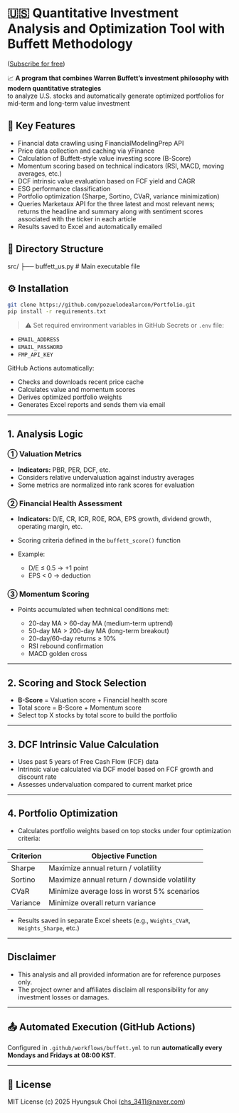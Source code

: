 # 🇺🇸 Quantitative Investment Analysis and Optimization Tool with Buffett Methodology

([Subscribe for free](https://portfolio-production-6e97.up.railway.app/))

📈 **A program that combines Warren Buffett’s investment philosophy with modern quantitative strategies**  
to analyze U.S. stocks and automatically generate optimized portfolios for mid-term and long-term value investment

## 🔧 Key Features

- Financial data crawling using FinancialModelingPrep API  
- Price data collection and caching via yFinance  
- Calculation of Buffett-style value investing score (B-Score)  
- Momentum scoring based on technical indicators (RSI, MACD, moving averages, etc.)  
- DCF intrinsic value evaluation based on FCF yield and CAGR  
- ESG performance classification  
- Portfolio optimization (Sharpe, Sortino, CVaR, variance minimization)  
- Queries Marketaux API for the three latest and most relevant news; returns the headline and summary along with sentiment scores associated with the ticker in each article
- Results saved to Excel and automatically emailed

## 📁 Directory Structure



src/
├── buffett\_us.py        # Main executable file



## ⚙️ Installation

```bash
git clone https://github.com/pozuelodealarcon/Portfolio.git
pip install -r requirements.txt
````

> ⚠️ Set required environment variables in GitHub Secrets or `.env` file:

* `EMAIL_ADDRESS`
* `EMAIL_PASSWORD`
* `FMP_API_KEY`

GitHub Actions automatically:

* Checks and downloads recent price cache
* Calculates value and momentum scores
* Derives optimized portfolio weights
* Generates Excel reports and sends them via email

---

## 1. Analysis Logic

### ① Valuation Metrics

* **Indicators:** PBR, PER, DCF, etc.
* Considers relative undervaluation against industry averages
* Some metrics are normalized into rank scores for evaluation

### ② Financial Health Assessment

* **Indicators:** D/E, CR, ICR, ROE, ROA, EPS growth, dividend growth, operating margin, etc.
* Scoring criteria defined in the `buffett_score()` function
* Example:

  * D/E ≤ 0.5 → +1 point
  * EPS < 0 → deduction

### ③ Momentum Scoring

* Points accumulated when technical conditions met:

  * 20-day MA > 60-day MA (medium-term uptrend)
  * 50-day MA > 200-day MA (long-term breakout)
  * 20-day/60-day returns ≥ 10%
  * RSI rebound confirmation
  * MACD golden cross

---

## 2. Scoring and Stock Selection

* **B-Score** = Valuation score + Financial health score
* Total score = B-Score + Momentum score
* Select top X stocks by total score to build the portfolio

---

## 3. DCF Intrinsic Value Calculation

* Uses past 5 years of Free Cash Flow (FCF) data
* Intrinsic value calculated via DCF model based on FCF growth and discount rate
* Assesses undervaluation compared to current market price

---

## 4. Portfolio Optimization

* Calculates portfolio weights based on top stocks under four optimization criteria:

| Criterion | Objective Function                           |
| --------- | -------------------------------------------- |
| Sharpe    | Maximize annual return / volatility          |
| Sortino   | Maximize annual return / downside volatility |
| CVaR      | Minimize average loss in worst 5% scenarios  |
| Variance  | Minimize overall return variance             |

* Results saved in separate Excel sheets (e.g., `Weights_CVaR`, `Weights_Sharpe`, etc.)

---

## Disclaimer

* This analysis and all provided information are for reference purposes only.
* The project owner and affiliates disclaim all responsibility for any investment losses or damages.

---

## 📤 Automated Execution (GitHub Actions)

Configured in `.github/workflows/buffett.yml` to run **automatically every Mondays and Fridays at 08:00 KST**.

---

## 📜 License

MIT License
(c) 2025 Hyungsuk Choi ([chs\_3411@naver.com](mailto:chs_3411@naver.com))

```
```

